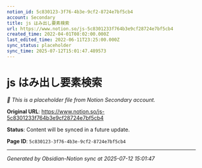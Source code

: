 ```yaml
---
notion_id: 5c830123-3f76-4b3e-9cf2-8724e7bf5cb4
account: Secondary
title: js はみ出し要素検索
url: https://www.notion.so/js-5c8301233f764b3e9cf28724e7bf5cb4
created_time: 2022-04-01T08:02:00.000Z
last_edited_time: 2022-06-11T23:25:00.000Z
sync_status: placeholder
sync_time: 2025-07-12T15:01:47.489573
---
```


# js はみ出し要素検索

*🔄 This is a placeholder file from Notion Secondary account.*

**Original URL**: https://www.notion.so/js-5c8301233f764b3e9cf28724e7bf5cb4

**Status**: Content will be synced in a future update.

**Page ID**: `5c830123-3f76-4b3e-9cf2-8724e7bf5cb4`

---

*Generated by Obsidian-Notion sync at 2025-07-12 15:01:47*
